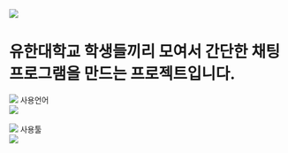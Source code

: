 <img src="https://capsule-render.vercel.app/api?type=waving&color=auto&height=200&section=header&text=TeamProject&fontSize=90" />

# 유한대학교 학생들끼리 모여서 간단한 채팅 프로그램을 만드는 프로젝트입니다.


<div align="left">
  <img src="https://img.shields.io/badge/-000000?style=flat&logo=AirPlay Video&logoColor=white"/> 사용언어 <br>
	<img src="https://img.shields.io/badge/Java-007396?style=flat&logo=Java&logoColor=white" />
</div>
<br>
<div align="left">
  <img src="https://img.shields.io/badge/-000000?style=flat&logo=ArtStation&logoColor=white"/> 사용툴 <br>
	<img src="https://img.shields.io/badge/Eclipse-2C2255?style=flat&logo=Eclipse IDE&logoColor=white" />
</div>

